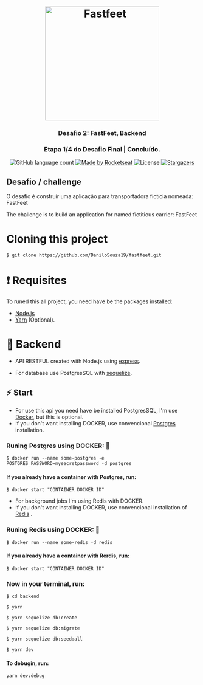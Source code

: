 <h1 align="center">
  <img alt="Fastfeet" title="Fastfeet" src="https://raw.githubusercontent.com/Rocketseat/bootcamp-gostack-desafio-02/master/.github/logo.png" width="300px" />
</h1>

<h3 align="center">
  Desafio 2: FastFeet, Backend
</h3>

<h3 align="center">
  Etapa 1/4 do Desafio Final | Concluído.
</h3>

<p align="center">
  <img alt="GitHub language count" src="https://img.shields.io/github/languages/count/DaniloSouza19/fastfeet?color=%2304D361">

  <a href="https://rocketseat.com.br">
    <img alt="Made by Rocketseat" src="https://img.shields.io/badge/made%20by-DaniloSouza19-%2304D361">
  </a>

  <img alt="License" src="https://img.shields.io/badge/license-MIT-%2304D361">

  <a href="https://github.com/Rocketseat/bootcamp-gostack-desafio-02/stargazers">
    <img alt="Stargazers" src="https://img.shields.io/github/stars/DaniloSouza19/fastfeet?style=social">
  </a>
</p>

## Desafio / challenge
<p>O desafio é construir uma aplicação para transportadora fictícia nomeada: FastFeet</p>
<p>The challenge is to build an application for named fictitious carrier: FastFeet</p>


# Cloning this project

```
$ git clone https://github.com/DaniloSouza19/fastfeet.git
```

# ❗️ Requisites

To runed this all project, you need have be the packages installed:

- [Node.js](https://nodejs.org/en/)
- [Yarn](https://legacy.yarnpkg.com/en/) (Optional).

# 💾 Backend

- API RESTFUL created with Node.js using [express](https://expressjs.com/pt-br/).

- For database use PostgresSQL with [sequelize](https://sequelize.org/v5/).

## ⚡️ Start

- For use this api you need have be installed PostgresSQL, I'm use [Docker](https://www.docker.com/), but this is optional.
- If you don't want installing DOCKER, use convencional [Postgres](https://www.postgresql.org/download/) installation.

### Runing Postgres using DOCKER: 🐋

```
$ docker run --name some-postgres -e POSTGRES_PASSWORD=mysecretpassword -d postgres
```

#### If you already have a container with Postgres, run:

```
$ docker start "CONTAINER DOCKER ID"
```

- For background jobs I'm using Redis with DOCKER.
- If you don't want installing DOCKER, use convencional installation of [Redis](https://redis.io/) .

### Runing Redis using DOCKER: 🐋

```
$ docker run --name some-redis -d redis
```

#### If you already have a container with Rerdis, run:

```
$ docker start "CONTAINER DOCKER ID"
```

### Now in your terminal, run:

```
$ cd backend

$ yarn

$ yarn sequelize db:create

$ yarn sequelize db:migrate

$ yarn sequelize db:seed:all

$ yarn dev
```

#### To debugin, run:

```
yarn dev:debug
```